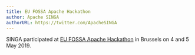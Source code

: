 ```yaml
---
title: EU FOSSA Apache Hackathon
author: Apache SINGA
authorURL: https://twitter.com/ApacheSINGA
---
```


SINGA participated at [EU FOSSA Apache Hackathon](https://eufossa.github.io/apache-hackathon-2019/) in Brussels on 4 and 5 May 2019.
